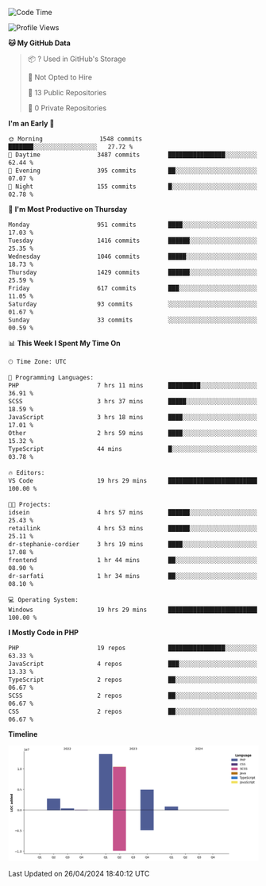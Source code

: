 <!--START_SECTION:waka-->
![Code Time](http://img.shields.io/badge/Code%20Time-1%2C617%20hrs%2034%20mins-blue)

![Profile Views](http://img.shields.io/badge/Profile%20Views-0-blue)

**🐱 My GitHub Data** 

> 📦 ? Used in GitHub's Storage 
 > 
> 🚫 Not Opted to Hire
 > 
> 📜 13 Public Repositories 
 > 
> 🔑 0 Private Repositories 
 > 
**I'm an Early 🐤** 

```text
🌞 Morning                1548 commits        ███████░░░░░░░░░░░░░░░░░░   27.72 % 
🌆 Daytime                3487 commits        ████████████████░░░░░░░░░   62.44 % 
🌃 Evening                395 commits         ██░░░░░░░░░░░░░░░░░░░░░░░   07.07 % 
🌙 Night                  155 commits         █░░░░░░░░░░░░░░░░░░░░░░░░   02.78 % 
```
📅 **I'm Most Productive on Thursday** 

```text
Monday                   951 commits         ████░░░░░░░░░░░░░░░░░░░░░   17.03 % 
Tuesday                  1416 commits        ██████░░░░░░░░░░░░░░░░░░░   25.35 % 
Wednesday                1046 commits        █████░░░░░░░░░░░░░░░░░░░░   18.73 % 
Thursday                 1429 commits        ██████░░░░░░░░░░░░░░░░░░░   25.59 % 
Friday                   617 commits         ███░░░░░░░░░░░░░░░░░░░░░░   11.05 % 
Saturday                 93 commits          ░░░░░░░░░░░░░░░░░░░░░░░░░   01.67 % 
Sunday                   33 commits          ░░░░░░░░░░░░░░░░░░░░░░░░░   00.59 % 
```


📊 **This Week I Spent My Time On** 

```text
🕑︎ Time Zone: UTC

💬 Programming Languages: 
PHP                      7 hrs 11 mins       █████████░░░░░░░░░░░░░░░░   36.91 % 
SCSS                     3 hrs 37 mins       █████░░░░░░░░░░░░░░░░░░░░   18.59 % 
JavaScript               3 hrs 18 mins       ████░░░░░░░░░░░░░░░░░░░░░   17.01 % 
Other                    2 hrs 59 mins       ████░░░░░░░░░░░░░░░░░░░░░   15.32 % 
TypeScript               44 mins             █░░░░░░░░░░░░░░░░░░░░░░░░   03.78 % 

🔥 Editors: 
VS Code                  19 hrs 29 mins      █████████████████████████   100.00 % 

🐱‍💻 Projects: 
idsein                   4 hrs 57 mins       ██████░░░░░░░░░░░░░░░░░░░   25.43 % 
retailink                4 hrs 53 mins       ██████░░░░░░░░░░░░░░░░░░░   25.11 % 
dr-stephanie-cordier     3 hrs 19 mins       ████░░░░░░░░░░░░░░░░░░░░░   17.08 % 
frontend                 1 hr 44 mins        ██░░░░░░░░░░░░░░░░░░░░░░░   08.90 % 
dr-sarfati               1 hr 34 mins        ██░░░░░░░░░░░░░░░░░░░░░░░   08.10 % 

💻 Operating System: 
Windows                  19 hrs 29 mins      █████████████████████████   100.00 % 
```

**I Mostly Code in PHP** 

```text
PHP                      19 repos            ████████████████░░░░░░░░░   63.33 % 
JavaScript               4 repos             ███░░░░░░░░░░░░░░░░░░░░░░   13.33 % 
TypeScript               2 repos             ██░░░░░░░░░░░░░░░░░░░░░░░   06.67 % 
SCSS                     2 repos             ██░░░░░░░░░░░░░░░░░░░░░░░   06.67 % 
CSS                      2 repos             ██░░░░░░░░░░░░░░░░░░░░░░░   06.67 % 
```



**Timeline**

![Lines of Code chart](https://raw.githubusercontent.com/tahar-elgunaoui/tahar-elgunaoui/main/assets/bar_graph.png)


 Last Updated on 26/04/2024 18:40:12 UTC
<!--END_SECTION:waka-->
